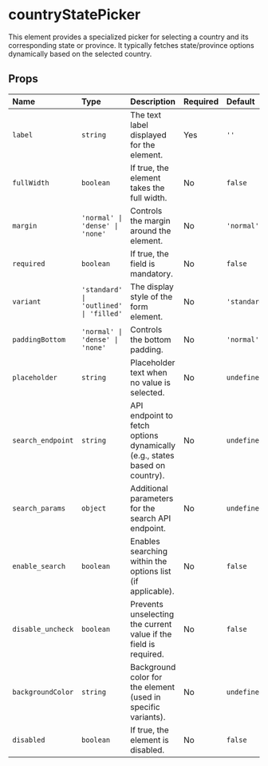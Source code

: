 # countryStatePicker

This element provides a specialized picker for selecting a country and its corresponding state or province. It typically fetches state/province options dynamically based on the selected country.

## Props

| Name              | Type                                  | Description                                                                 | Required | Default     |
| :---------------- | :------------------------------------ | :-------------------------------------------------------------------------- | :------- | :---------- |
| `label`           | `string`                              | The text label displayed for the element.                                   | Yes      | `''`        |
| `fullWidth`       | `boolean`                             | If true, the element takes the full width.                                  | No       | `false`     |
| `margin`          | `'normal' \| 'dense' \| 'none'`       | Controls the margin around the element.                                     | No       | `'normal'`  |
| `required`        | `boolean`                             | If true, the field is mandatory.                                            | No       | `false`     |
| `variant`         | `'standard' \| 'outlined' \| 'filled'`| The display style of the form element.                                      | No       | `'standard'`|
| `paddingBottom`   | `'normal' \| 'dense' \| 'none'`       | Controls the bottom padding.                                                | No       | `'normal'`  |
| `placeholder`     | `string`                              | Placeholder text when no value is selected.                                 | No       | `undefined` |
| `search_endpoint` | `string`                              | API endpoint to fetch options dynamically (e.g., states based on country). | No       | `undefined` |
| `search_params`   | `object`                              | Additional parameters for the search API endpoint.                          | No       | `undefined` |
| `enable_search`   | `boolean`                             | Enables searching within the options list (if applicable).                  | No       | `false`     |
| `disable_uncheck` | `boolean`                             | Prevents unselecting the current value if the field is required.            | No       | `false`     |
| `backgroundColor` | `string`                              | Background color for the element (used in specific variants).               | No       | `undefined` |
| `disabled`        | `boolean`                             | If true, the element is disabled.                                           | No       | `false`     |